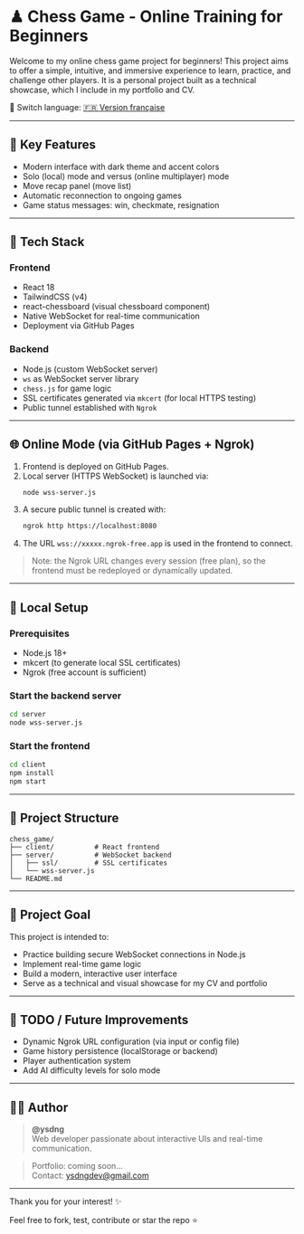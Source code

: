 # ♟ Chess Game - Online Training for Beginners

Welcome to my online chess game project for beginners! This project aims to offer a simple, intuitive, and immersive experience to learn, practice, and challenge other players. It is a personal project built as a technical showcase, which I include in my portfolio and CV.

🔄 Switch language: [🇫🇷 Version française](README.fr.md)

---

## 🚀 Key Features

- Modern interface with dark theme and accent colors
- Solo (local) mode and versus (online multiplayer) mode
- Move recap panel (move list)
- Automatic reconnection to ongoing games
- Game status messages: win, checkmate, resignation

---

## 🧱 Tech Stack

### Frontend
- React 18
- TailwindCSS (v4)
- react-chessboard (visual chessboard component)
- Native WebSocket for real-time communication
- Deployment via GitHub Pages

### Backend
- Node.js (custom WebSocket server)
- `ws` as WebSocket server library
- `chess.js` for game logic
- SSL certificates generated via `mkcert` (for local HTTPS testing)
- Public tunnel established with `Ngrok`

---

## 🌐 Online Mode (via GitHub Pages + Ngrok)

1. Frontend is deployed on GitHub Pages.
2. Local server (HTTPS WebSocket) is launched via:
   ```bash
   node wss-server.js
   ```
3. A secure public tunnel is created with:
   ```bash
   ngrok http https://localhost:8080
   ```
4. The URL `wss://xxxxx.ngrok-free.app` is used in the frontend to connect.

> Note: the Ngrok URL changes every session (free plan), so the frontend must be redeployed or dynamically updated.

---

## 💪 Local Setup

### Prerequisites
- Node.js 18+
- mkcert (to generate local SSL certificates)
- Ngrok (free account is sufficient)

### Start the backend server
```bash
cd server
node wss-server.js
```

### Start the frontend
```bash
cd client
npm install
npm start
```

---

## 📁 Project Structure
```
chess_game/
├── client/          # React frontend
├── server/          # WebSocket backend
│   ├── ssl/         # SSL certificates
│   └── wss-server.js
└── README.md
```

---

## 🎯 Project Goal

This project is intended to:
- Practice building secure WebSocket connections in Node.js
- Implement real-time game logic
- Build a modern, interactive user interface
- Serve as a technical and visual showcase for my CV and portfolio

---

## 📌 TODO / Future Improvements
- Dynamic Ngrok URL configuration (via input or config file)
- Game history persistence (localStorage or backend)
- Player authentication system
- Add AI difficulty levels for solo mode

---

## 👨‍💻 Author

> **@ysdng**  
> Web developer passionate about interactive UIs and real-time communication.

> Portfolio: coming soon...  
> Contact: [ysdngdev@gmail.com](mailto:ysdngdev@gmail.com)

---

Thank you for your interest! ✨

Feel free to fork, test, contribute or star the repo ⭐

